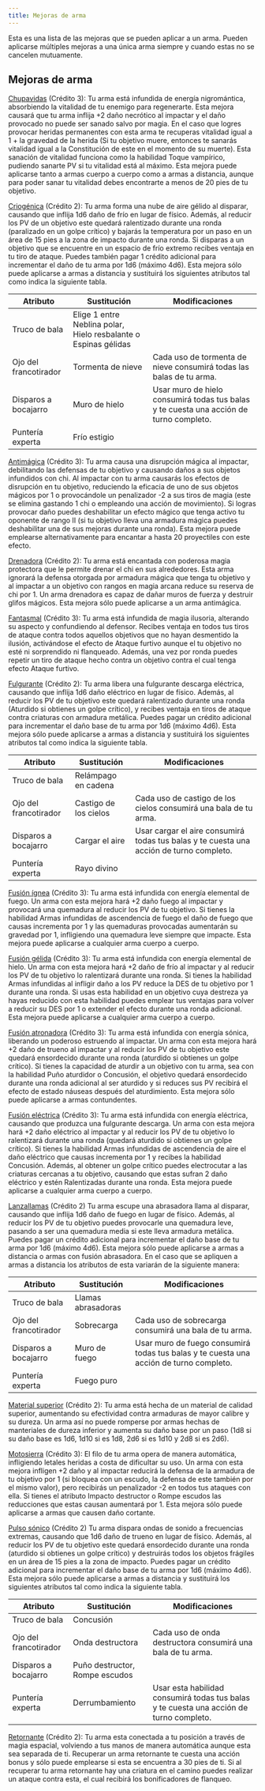 ```yaml
---
title: Mejoras de arma
---
```


Esta es una lista de las mejoras que se pueden aplicar a un arma. Pueden aplicarse múltiples mejoras a una única arma siempre y cuando estas no se cancelen mutuamente. 

## Mejoras de arma

<u>Chupavidas</u> (Crédito 3): Tu arma está infundida de energía nigromántica, absorbiendo la vitalidad de tu enemigo para regenerarte. Esta mejora causará que tu arma inflija +2 daño necrótico al impactar y el daño provocado no puede ser sanado salvo por magia. En el caso que logres provocar heridas permanentes con esta arma te recuperas vitalidad igual a 1 + la gravedad de la herida (Si tu objetivo muere, entonces te sanarás vitalidad igual a la Constitución de este en el momento de su muerte). Esta sanación de vitalidad funciona como la habilidad Toque vampírico, pudiendo sanarte PV si tu vitalidad está al máximo. Esta mejora puede aplicarse tanto a armas cuerpo a cuerpo como a armas a distancia, aunque para poder sanar tu vitalidad debes encontrarte a menos de 20 pies de tu objetivo.

<u>Criogénica</u> (Crédito 2): Tu arma forma una nube de aire gélido al disparar, causando que inflija 1d6 daño de frío en lugar de físico. Además, al reducir los PV de un objetivo este quedará ralentizado durante una ronda (paralizado en un golpe crítico) y bajarás la temperatura por un paso en un área de 15 pies a la zona de impacto  durante una ronda. Si disparas a un objetivo que se encuentre en un espacio de frío extremo recibes ventaja en tu tiro de ataque. Puedes también pagar 1 crédito adicional para incrementar el daño de tu arma por 1d6 (máximo 4d6). Esta mejora sólo puede aplicarse a armas a distancia y sustituirá los siguientes atributos tal como indica la siguiente tabla.

| Atributo              | Sustitución                                                  | Modificaciones                                               |
| --------------------- | ------------------------------------------------------------ | ------------------------------------------------------------ |
| Truco de bala         | Elige 1 entre Neblina polar, Hielo resbalante o Espinas gélidas |                                                              |
| Ojo del francotirador | Tormenta de nieve                                            | Cada uso de tormenta de nieve consumirá todas las balas de tu arma. |
| Disparos a bocajarro  | Muro de hielo                                                | Usar muro de hielo consumirá todas tus balas y te cuesta una acción de turno completo. |
| Puntería experta      | Frío estigio                                                 |                                                              |

<u>Antimágica</u> (Crédito 3): Tu arma causa una disrupción mágica al impactar, debilitando las defensas de tu objetivo y causando daños a sus objetos infundidos con chi. Al impactar con tu arma causarás los efectos de disrupción en tu objetivo, reduciendo la eficacia de uno de sus objetos mágicos por 1 o provocándole un penalizador -2 a sus tiros de magia (este se elimina gastando 1 chi o empleando una acción de movimiento). Si logras provocar daño puedes deshabilitar un efecto mágico que tenga activo tu oponente de rango II (si tu objetivo lleva una armadura mágica puedes deshabilitar una de sus mejoras durante una ronda). Esta mejora puede emplearse alternativamente para encantar a hasta 20 proyectiles con este efecto.

<u>Drenadora</u> (Crédito 2): Tu arma está encantada con poderosa magia protectora que le permite drenar el chi en sus alrededores. Esta arma ignorará la defensa otorgada por armadura mágica que tenga tu objetivo y al impactar a un objetivo con rangos en magia arcana reduce su reserva de chi por 1. Un arma drenadora es capaz de dañar muros de fuerza y destruir glifos mágicos. Esta mejora sólo puede aplicarse a un arma antimágica.

<u>Fantasmal</u> (Crédito 3): Tu arma está infundida de magia ilusoria, alterando su aspecto y confundiendo al defensor. Recibes ventaja en todos tus tiros de ataque contra todos aquellos objetivos que no hayan desmentido la ilusión, activándose el efecto de Ataque furtivo aunque el tu objetivo no esté ni sorprendido ni flanqueado. Además, una vez por ronda puedes repetir un tiro de ataque hecho contra un objetivo contra el cual tenga efecto Ataque furtivo.

<u>Fulgurante</u> (Crédito 2): Tu arma libera una fulgurante descarga eléctrica, causando que inflija 1d6 daño eléctrico en lugar de físico. Además, al reducir los PV de tu objetivo este quedará ralentizado durante una ronda (Aturdido si obtienes un golpe crítico), y recibes ventaja en tiros de ataque contra criaturas con armadura metálica. Puedes pagar un crédito adicional para incrementar el daño base de tu arma por 1d6 (máximo 4d6). Esta mejora sólo puede aplicarse a armas a distancia y sustituirá los siguientes atributos tal como indica la siguiente tabla.

| Atributo              | Sustitución           | Modificaciones                                               |
| --------------------- | --------------------- | ------------------------------------------------------------ |
| Truco de bala         | Relámpago en cadena   |                                                              |
| Ojo del francotirador | Castigo de los cielos | Cada uso de castigo de los cielos consumirá una bala de tu arma. |
| Disparos a bocajarro  | Cargar el aire        | Usar cargar el aire consumirá todas tus balas y te cuesta una acción de turno completo. |
| Puntería experta      | Rayo divino           |                                                              |

<u>Fusión ígnea</u> (Crédito 3): Tu arma está infundida con energía elemental de fuego. Un arma con esta mejora hará +2 daño fuego al impactar y provocará una quemadura al reducir los PV de tu objetivo. Si tienes la habilidad Armas infundidas de ascendencia de fuego el daño de fuego que causas incrementa por 1 y las quemaduras provocadas aumentarán su gravedad por 1, infligiendo una quemadura leve siempre que impacte. Esta mejora puede aplicarse a cualquier arma cuerpo a cuerpo.

<u>Fusión gélida</u> (Crédito 3): Tu arma está infundida con energía elemental de hielo. Un arma con esta mejora hará +2 daño de frío al impactar y al reducir los PV de tu objetivo lo ralentizará durante una ronda. Si tienes la habilidad Armas infundidas al infligir daño a los PV reduce la DES de tu objetivo por 1 durante una ronda. Si usas esta habilidad en un objetivo cuya destreza ya hayas reducido con esta habilidad puedes emplear tus ventajas para volver a reducir su DES por 1 o extender el efecto durante una ronda adicional. Esta mejora puede aplicarse a cualquier arma cuerpo a cuerpo.

<u>Fusión atronadora</u> (Crédito 3):  Tu arma está infundida con energía sónica, liberando un poderoso estruendo al impactar. Un arma con esta mejora hará +2 daño de trueno al impactar y al reducir los PV de tu objetivo este quedará ensordecido durante una ronda (aturdido si obtienes un golpe crítico). Si tienes la capacidad de aturdir a un objetivo con tu arma, sea con la habilidad Puño aturdidor o Concusión, el objetivo quedará ensordecido durante  una ronda adicional al ser aturdido y si reduces sus PV recibirá el efecto de estado náuseas después del aturdimiento. Esta mejora sólo puede aplicarse a armas contundentes.

<u>Fusión eléctrica</u> (Crédito 3): Tu arma está infundida con energía eléctrica, causando que produzca una fulgurante descarga. Un arma con esta mejora hará +2 daño eléctrico al impactar y al reducir los PV de tu objetivo lo ralentizará durante una ronda (quedará aturdido si obtienes un golpe crítico).  Si tienes la habilidad Armas infundidas de ascendencia de aire el daño eléctrico que causas incrementa por 1 y recibes la habilidad Concusión. Además, al obtener un golpe crítico puedes electrocutar a las criaturas cercanas a tu objetivo, causando que estas sufran 2 daño eléctrico y estén Ralentizadas durante una ronda.  Esta mejora puede aplicarse a cualquier arma cuerpo a cuerpo.

<u>Lanzallamas</u> (Crédito 2) Tu arma escupe una abrasadora llama al disparar, causando que inflija 1d6 daño de fuego en lugar de físico. Además, al reducir los PV de tu objetivo puedes provocarle una quemadura leve, pasando a ser una quemadura media si este lleva armadura metálica. Puedes pagar un crédito adicional para incrementar el daño base de tu arma por 1d6 (máximo 4d6). Esta mejora sólo puede aplicarse a armas a distancia o armas con fusión abrasadora. En el caso que se apliquen a armas a distancia los atributos de esta variarán de la siguiente manera:

| Atributo              | Sustitución        | Modificaciones                                               |
| --------------------- | ------------------ | ------------------------------------------------------------ |
| Truco de bala         | Llamas abrasadoras |                                                              |
| Ojo del francotirador | Sobrecarga         | Cada uso de sobrecarga consumirá una bala de tu arma.        |
| Disparos a bocajarro  | Muro de fuego      | Usar muro de fuego consumirá todas tus balas y te cuesta una acción de turno completo. |
| Puntería experta      | Fuego puro         |                                                              |

<u>Material superior</u> (Crédito 2): Tu arma está hecha de un material de calidad superior, aumentando su efectividad contra armaduras de mayor calibre y su dureza. Un arma así no puede romperse por armas hechas de manteriales de dureza inferior y aumenta su daño base por un paso (1d8 si su daño base es 1d6, 1d10 si es 1d8, 2d6 si es 1d10 y 2d8 si es 2d6).

<u>Motosierra</u> (Crédito 3): El filo de tu arma opera de manera automática, infligiendo letales heridas a costa de dificultar su uso. Un arma con esta mejora infligen +2 daño y al impactar reducirá la defensa de la armadura de tu objetivo por 1 (si bloquea con un escudo, la defensa de este también por el mismo valor), pero recibirás un penalizador -2 en todos tus ataques con ella. Si tienes el atributo Impacto destructor o Rompe escudos las reducciones que estas causan aumentará por 1. Esta mejora sólo puede aplicarse a armas que causen daño cortante.

<u>Pulso sónico</u> (Crédito 2) Tu arma dispara ondas de sonido a frecuencias extremas, causando que 1d6 daño de trueno en lugar de físico. Además, al reducir los PV de tu objetivo este quedará ensordecido durante una ronda (aturdido si obtienes un golpe crítico) y destruirás todos los objetos frágiles en un área de 15 pies a la zona de impacto. Puedes pagar un crédito adicional para incrementar el daño base de tu arma por 1d6 (máximo 4d6). Esta mejora sólo puede aplicarse a armas a distancia y sustituirá los siguientes atributos tal como indica la siguiente tabla.

| Atributo              | Sustitución                    | Modificaciones                                               |
| --------------------- | ------------------------------ | ------------------------------------------------------------ |
| Truco de bala         | Concusión                      |                                                              |
| Ojo del francotirador | Onda destructora               | Cada uso de onda destructora consumirá una bala de tu arma.  |
| Disparos a bocajarro  | Puño destructor, Rompe escudos |                                                              |
| Puntería experta      | Derrumbamiento                 | Usar esta habilidad consumirá todas tus balas y te cuesta una acción de turno completo. |

<u>Retornante</u> (Crédito 2): Tu arma esta conectada a tu posición a través de magia espacial, volviendo a tus manos de manera automática aunque esta sea separada de ti. Recuperar un arma retornante te cuesta una acción bonus y sólo puede emplearse si esta se encuentra a 30 pies de ti. Si al recuperar tu arma retornante hay una criatura en el camino puedes realizar un ataque contra esta, el cual recibirá los bonificadores de flanqueo.